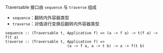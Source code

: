 Traversable 接口由 `sequence` 与 `traverse` 组成
* `sequence`：翻转内外容器类型
* `traverse`：对值进行变换后翻转内外容器类型

```
sequence :: (Traversable t, Applicative f) => (a -> f a) -> t(f a) -> f(t a)
traverse :: (Traversable t, Applicative f) =>
                            (a -> f a, a -> t b) -> a -> f(t b) 
```
